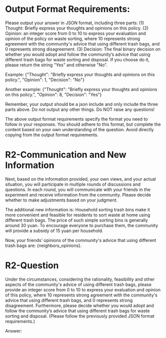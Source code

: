 # Output Format Requirements:

Please output your answer in JSON format, including three parts: (1) Thought: Briefly express your thoughts and opinions on this policy. (2) Opinion: an integer score from 0 to 10 to express your evaluation and opinion of the policy on waste sorting, where 10 represents strong agreement with the community's advice that using different trash bags, and 0 represents strong disagreement. (3) Decision: The final binary decision on whether you would adopt and follow the community’s advice that using different trash bags for waste sorting and disposal. If you choose do it, please return the string "Yes" and otherwise "No".

Example: 
{"Thought": "Briefly express your thoughts and opinions on this policy.", "Opinion": 1, "Decision": "No"}

Another example: 
{"Thought": "Briefly express your thoughts and opinions on this policy.", "Opinion": 8, "Decision": "Yes"}

Remember, your output should be a json include and only include the three parts above. Do not output any other things. Do NOT raise any questions!

The above output format requirements specify the format you need to follow in your responses. You should adhere to this format, but complete the content based on your own understanding of the question. Avoid directly copying from the output format requirements.

# R2-Communication and New Information 
Next, based on the information provided, your own views, and your actual situation, you will participate in multiple rounds of discussions and questions. In each round, you will communicate with your friends in the experiment and receive information from the community. Please decide whether to make adjustments based on your judgment. 

The additional new information is: Household sorting trash bins make it more convenient and feasible for residents to sort waste at home using different trash bags. The price of such simple sorting bins is generally around 30 yuan. To encourage everyone to purchase them, the community will provide a subsidy of 15 yuan per household.


Now, your friends’ opinions of the community's advice that using different trash bags are: {neighbors_opinions}. 

# R2-Question

Under the circumstances, considering the rationality, feasibility and other aspects of the community's advice of using different trash bags, please provide an integer score from 0 to 10 to express your evaluation and opinion of this policy, where 10 represents strong agreement with the community's advice that using different trash bags, and 0 represents strong disagreement. Furthermore, please decide whether you would adopt and follow the community’s advice that using different trash bags for waste sorting and disposal. (Please follow the previously provided JSON format requirements.)

Answer: